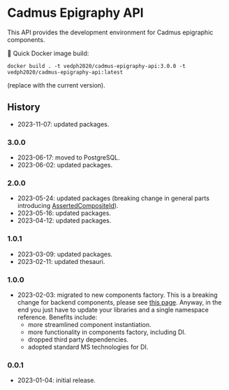 # Cadmus Epigraphy API

This API provides the development environment for Cadmus epigraphic components.

🐋 Quick Docker image build:

    docker build . -t vedph2020/cadmus-epigraphy-api:3.0.0 -t vedph2020/cadmus-epigraphy-api:latest

(replace with the current version).

## History

- 2023-11-07: updated packages.

### 3.0.0

- 2023-06-17: moved to PostgreSQL.
- 2023-06-02: updated packages.

### 2.0.0

- 2023-05-24: updated packages (breaking change in general parts introducing [AssertedCompositeId](https://github.com/vedph/cadmus-bricks-shell/blob/master/projects/myrmidon/cadmus-refs-asserted-ids/README.md#asserted-composite-id)).
- 2023-05-16: updated packages.
- 2023-04-12: updated packages.

### 1.0.1

- 2023-03-09: updated packages.
- 2023-02-11: updated thesauri.

### 1.0.0

- 2023-02-03: migrated to new components factory. This is a breaking change for backend components, please see [this page](https://myrmex.github.io/overview/cadmus/dev/history/#2023-02-01---backend-infrastructure-upgrade). Anyway, in the end you just have to update your libraries and a single namespace reference. Benefits include:
  - more streamlined component instantiation.
  - more functionality in components factory, including DI.
  - dropped third party dependencies.
  - adopted standard MS technologies for DI.

### 0.0.1

- 2023-01-04: initial release.
